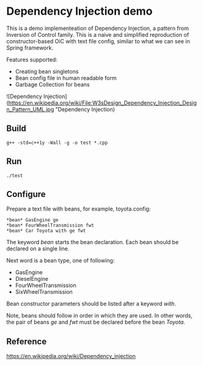 Dependency Injection demo
=========================

This is a demo implementeation of Dependency Injection, a pattern from Inversion of Control family.
This is a naive and simplified reproduction of constructor-based OiC with text file config,
similar to what we can see in Spring framework.

Features supported:
 - Creating bean singletons
 - Bean config file in human readable form
 - Garbage Collection for beans


![Dependency Injection](https://en.wikipedia.org/wiki/File:W3sDesign_Dependency_Injection_Design_Pattern_UML.jpg "Dependency Injection)


Build
-----

```
g++ -std=c++1y -Wall -g -o test *.cpp
```

Run
---

```
./test
```


Configure
---------

Prepare a text file with beans, for example, toyota.config:

```
*bean* GasEngine ge
*bean* FourWheelTransmission fwt
*bean* Car Toyota with ge fwt
```

The keyword *bean* starts the bean declaration. Each bean should be declared on a single line.

Next word is a bean type, one of following:
 - GasEngine
 - DieselEngine
 - FourWheelTransmission
 - SixWheelTransmission
 
Bean constructor parameters should be listed after a keyword *with*.

Note, beans should follow in order in which they are used.
In other words, the pair of beans *ge* and *fwt* must be declared before the bean *Toyota*.


Reference
---------

https://en.wikipedia.org/wiki/Dependency_injection

